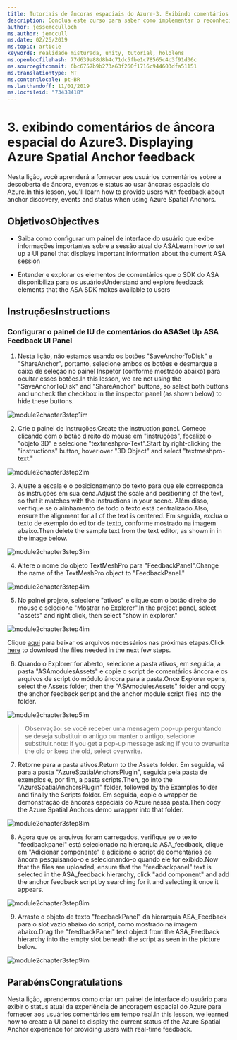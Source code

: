 ```yaml
---
title: Tutoriais de âncoras espaciais do Azure-3. Exibindo comentários de âncora espacial do Azure
description: Conclua este curso para saber como implementar o reconhecimento facial do Azure em um aplicativo de realidade misturada.
author: jessemcculloch
ms.author: jemccull
ms.date: 02/26/2019
ms.topic: article
keywords: realidade misturada, unity, tutorial, hololens
ms.openlocfilehash: 77d639a88d8b4c71dc5fbe1c78565c4c3f91d36c
ms.sourcegitcommit: 6bc6757b9b273a63f260f1716c944603dfa51151
ms.translationtype: MT
ms.contentlocale: pt-BR
ms.lasthandoff: 11/01/2019
ms.locfileid: "73438418"
---
```

# <a name="3-displaying-azure-spatial-anchor-feedback"></a><span data-ttu-id="ceda7-105">3. exibindo comentários de âncora espacial do Azure</span><span class="sxs-lookup"><span data-stu-id="ceda7-105">3. Displaying Azure Spatial Anchor feedback</span></span>

<span data-ttu-id="ceda7-106">Nesta lição, você aprenderá a fornecer aos usuários comentários sobre a descoberta de âncora, eventos e status ao usar âncoras espaciais do Azure.</span><span class="sxs-lookup"><span data-stu-id="ceda7-106">In this lesson, you'll learn how to provide users with feedback about anchor discovery, events and status when using Azure Spatial Anchors.</span></span>

## <a name="objectives"></a><span data-ttu-id="ceda7-107">Objetivos</span><span class="sxs-lookup"><span data-stu-id="ceda7-107">Objectives</span></span>

* <span data-ttu-id="ceda7-108">Saiba como configurar um painel de interface do usuário que exibe informações importantes sobre a sessão atual do ASA</span><span class="sxs-lookup"><span data-stu-id="ceda7-108">Learn how to set up a UI panel that displays important information about the current ASA session</span></span>

* <span data-ttu-id="ceda7-109">Entender e explorar os elementos de comentários que o SDK do ASA disponibiliza para os usuários</span><span class="sxs-lookup"><span data-stu-id="ceda7-109">Understand and explore feedback elements that the ASA SDK makes available to users</span></span>

## <a name="instructions"></a><span data-ttu-id="ceda7-110">Instruções</span><span class="sxs-lookup"><span data-stu-id="ceda7-110">Instructions</span></span>

### <a name="set-up-asa-feedback-ui-panel"></a><span data-ttu-id="ceda7-111">Configurar o painel de IU de comentários do ASA</span><span class="sxs-lookup"><span data-stu-id="ceda7-111">Set Up ASA Feedback UI Panel</span></span>

1. <span data-ttu-id="ceda7-112">Nesta lição, não estamos usando os botões "SaveAnchorToDisk" e "ShareAnchor", portanto, selecione ambos os botões e desmarque a caixa de seleção no painel Inspetor (conforme mostrado abaixo) para ocultar esses botões.</span><span class="sxs-lookup"><span data-stu-id="ceda7-112">In this lesson, we are not using the "SaveAnchorToDisk" and "ShareAnchor" buttons, so select both buttons and uncheck the checkbox in the inspector panel (as shown below) to hide these buttons.</span></span>
   

![module2chapter3step1im](images/module2chapter3step1im.PNG)

2. <span data-ttu-id="ceda7-114">Crie o painel de instruções.</span><span class="sxs-lookup"><span data-stu-id="ceda7-114">Create the instruction panel.</span></span> <span data-ttu-id="ceda7-115">Comece clicando com o botão direito do mouse em "instruções", focalize o "objeto 3D" e selecione "textmeshpro-Text".</span><span class="sxs-lookup"><span data-stu-id="ceda7-115">Start by right-clicking the "instructions" button, hover over "3D Object" and select "textmeshpro-text."</span></span>

![module2chapter3step2im](images/module2chapter3step2im.PNG)

3. <span data-ttu-id="ceda7-117">Ajuste a escala e o posicionamento do texto para que ele corresponda às instruções em sua cena.</span><span class="sxs-lookup"><span data-stu-id="ceda7-117">Adjust the scale and positioning of the text, so that it matches with the instructions in your scene.</span></span> <span data-ttu-id="ceda7-118">Além disso, verifique se o alinhamento de todo o texto está centralizado.</span><span class="sxs-lookup"><span data-stu-id="ceda7-118">Also, ensure the alignment for all of the text is centered.</span></span> <span data-ttu-id="ceda7-119">Em seguida, exclua o texto de exemplo do editor de texto, conforme mostrado na imagem abaixo.</span><span class="sxs-lookup"><span data-stu-id="ceda7-119">Then delete the sample text from the text editor, as shown in in the image below.</span></span>

![module2chapter3step3im](images/module2chapter3step3im.PNG)

4. <span data-ttu-id="ceda7-121">Altere o nome do objeto TextMeshPro para "FeedbackPanel".</span><span class="sxs-lookup"><span data-stu-id="ceda7-121">Change the name of the TextMeshPro object to "FeedbackPanel."</span></span>
   

![module2chapter3step4im](images/module2chapter3step4im.PNG)

5. <span data-ttu-id="ceda7-123">No painel projeto, selecione "ativos" e clique com o botão direito do mouse e selecione "Mostrar no Explorer".</span><span class="sxs-lookup"><span data-stu-id="ceda7-123">In the project panel, select "assets" and right click, then select "show in explorer."</span></span>
   

![module2chapter3step4im](images/module2chapter3step5im.PNG)

<span data-ttu-id="ceda7-125">Clique [aqui](https://onedrive.live.com/?authkey=%21ABXEC8PvyQu8Qd8&id=5B7335C4342BCB0E%21395636&cid=5B7335C4342BCB0E) para baixar os arquivos necessários nas próximas etapas.</span><span class="sxs-lookup"><span data-stu-id="ceda7-125">Click [here](https://onedrive.live.com/?authkey=%21ABXEC8PvyQu8Qd8&id=5B7335C4342BCB0E%21395636&cid=5B7335C4342BCB0E) to download the files needed in the next few steps.</span></span>

6. <span data-ttu-id="ceda7-126">Quando o Explorer for aberto, selecione a pasta ativos, em seguida, a pasta "ASAmodulesAssets" e copie o script de comentários âncora e os arquivos de script do módulo âncora para a pasta.</span><span class="sxs-lookup"><span data-stu-id="ceda7-126">Once Explorer opens, select the Assets folder, then the "ASAmodulesAssets" folder and copy the anchor feedback script and the anchor module script files into the folder.</span></span> 

![module2chapter3step5im](images/module2chapter3step6im.PNG)

> <span data-ttu-id="ceda7-128">Observação: se você receber uma mensagem pop-up perguntando se deseja substituir o antigo ou manter o antigo, selecione substituir.</span><span class="sxs-lookup"><span data-stu-id="ceda7-128">note: if you get a pop-up message asking if you to overwrite the old or keep the old, select overwrite.</span></span>

7. <span data-ttu-id="ceda7-129">Retorne para a pasta ativos.</span><span class="sxs-lookup"><span data-stu-id="ceda7-129">Return to the Assets folder.</span></span> <span data-ttu-id="ceda7-130">Em seguida, vá para a pasta "AzureSpatialAnchorsPlugin", seguida pela pasta de exemplos e, por fim, a pasta scripts.</span><span class="sxs-lookup"><span data-stu-id="ceda7-130">Then, go into the "AzureSpatialAnchorsPlugin" folder, followed by the Examples folder and finally the Scripts folder.</span></span> <span data-ttu-id="ceda7-131">Em seguida, copie o wrapper de demonstração de âncoras espaciais do Azure nessa pasta.</span><span class="sxs-lookup"><span data-stu-id="ceda7-131">Then copy the Azure Spatial Anchors demo wrapper into that folder.</span></span> 

![module2chapter3step8im](images/module2chapter3step7im.PNG)

8. <span data-ttu-id="ceda7-133">Agora que os arquivos foram carregados, verifique se o texto "feedbackpanel" está selecionado na hierarquia ASA_feedback, clique em "Adicionar componente" e adicione o script de comentários de âncora pesquisando-o e selecionando-o quando ele for exibido.</span><span class="sxs-lookup"><span data-stu-id="ceda7-133">Now that the files are uploaded, ensure that the "feedbackpanel" text is selected in the ASA_feedback hierarchy, click "add component" and add the anchor feedback script by searching for it and selecting it once it appears.</span></span> 

![module2chapter3step8im](images/module2chapter3step8im.PNG)

9. <span data-ttu-id="ceda7-135">Arraste o objeto de texto "feedbackPanel" da hierarquia ASA_Feedback para o slot vazio abaixo do script, como mostrado na imagem abaixo.</span><span class="sxs-lookup"><span data-stu-id="ceda7-135">Drag the "feedbackPanel" text object from the ASA_Feedback hierarchy into the empty slot beneath the script as seen in the picture below.</span></span> 

![module2chapter3step9im](images/module2chapter3step9im.PNG)

## <a name="congratulations"></a><span data-ttu-id="ceda7-137">Parabéns</span><span class="sxs-lookup"><span data-stu-id="ceda7-137">Congratulations</span></span>

<span data-ttu-id="ceda7-138">Nesta lição, aprendemos como criar um painel de interface do usuário para exibir o status atual da experiência de ancoragem espacial do Azure para fornecer aos usuários comentários em tempo real.</span><span class="sxs-lookup"><span data-stu-id="ceda7-138">In this lesson, we learned how to create a UI panel to display the current status of the Azure Spatial Anchor experience for providing users with real-time feedback.</span></span>


